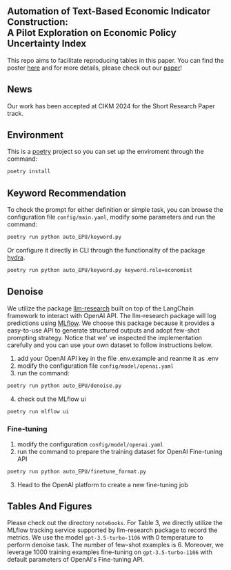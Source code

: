 ## Automation of Text-Based Economic Indicator Construction: </br> A Pilot Exploration on Economic Policy Uncertainty Index


This repo aims to facilitate reproducing tables in this paper. You can find the poster [here](https://github.com/githubjacky/auto-EPU/blob/main/cikm_poster.pdf) and for more details, please check out our [paper](https://papers.ssrn.com/sol3/Papers.cfm?abstract_id=4912809)!


## News
Our work has been accepted at CIKM 2024 for the Short Research Paper track.


## Environment
This is a [poetry](https://github.com/python-poetry/poetry) project so you can set up the enviroment through the command:
```sh
poetry install
```


## Keyword Recommendation
To check the prompt for either definition or simple task, you can browse the configuration file `config/main.yaml`, modify some parameters and run the command:
```sh
poetry run python auto_EPU/keyword.py
```
Or configure it directly in CLI through the functionality of the package [hydra](https://github.com/facebookresearch/hydra).
```sh
poetry run python auto_EPU/keyword.py keyword.role=economist
```

## Denoise
We utilize the package [llm-research](https://github.com/githubjacky/llm-research/tree/main) built on top of the LangChain framework to interact with OpenAI API. The llm-research package will log predictions using [MLflow](https://github.com/mlflow/mlflow). We choose this package because it provides a easy-to-use API to generate structured outputs and adopt few-shot prompting strategy. Notice that we' ve inspected the implementation carefully and you can use your own dataset to follow instructions below.
1. add your OpenAI API key in the file .env.example and reanme it as .env
2. modify the configuration file `config/model/openai.yaml`
3. run the command:
```sh
poetry run python auto_EPU/denoise.py
```
4. check out the MLflow ui
```sh
poetry run mlflow ui
```

### Fine-tuning
1. modify the configuration `config/model/openai.yaml`
2. run the command to prepare the training dataset for OpenAI Fine-tuning API
```sh
poetry run python auto_EPU/finetune_format.py
```
3. Head to the OpenAI platform to create a new fine-tuning job


## Tables And Figures
Please check out the directory `notebooks`. For Table 3, we directly utilize the MLflow tracking service supported by llm-research package to record the metrics. We use the model `gpt-3.5-turbo-1106` with 0 temperature to perform denoise task. The number of few-shot examples is 6. Moreover, we leverage 1000 training examples fine-tuning on `gpt-3.5-turbo-1106` with default parameters of OpenAI's Fine-tuning API.
